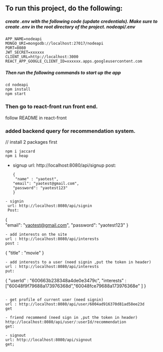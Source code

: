 ## To run this project, do the following:

##### create .env with the following code (update credentials). Make sure to create .env in the root directory of the project. nodeapi/.env

```
APP_NAME=nodeapi
MONGO_URI=mongodb://localhost:27017/nodeapi
PORT=8080
JWT_SECRET=xxxxxx
CLIENT_URL=http://localhost:3000
REACT_APP_GOOGLE_CLIENT_ID=xxxxxx.apps.googleusercontent.com
```

##### Then run the following commands to start up the app

```
cd nodeapi
npm install
npm start
```

### Then go to react-front run front end.

follow README in react-front

### added backend query for recommendation system.
// install 2 packages first
```
npm i jaccard 
npm i heap 
```
- signup
url: http://localhost:8080/api/signup
  post:
  ```
  {  
   "name" : "yaotest",
  "email": "yaotest@gmail.com",
  "password": "yaotest123"
  }
 ```
- signin
  url: http://localhost:8080/api/signin
  Post:
  ```
  {  
   "email": "yaotest@gmail.com",
  "password": "yaotest123"
  }
  ```
- add interests on the site
  url : http://localhost:8080/api/interests
  post :
  ```
  {
  "title" : "movie"
  }
  ```
- add interests to a user (need signin ,put the token in header)
  url : http://localhost:8080/api/interests
  put:
  ```
  {
  "userId" : "600663b238348a4de0e3479c",
  "interests" : ["60048f9f79688a173976368d","60048fce79688a173976368e" ]
  }
  ```

- get profile of current user (need signin)
  url : http://localhost:8080/api/user/6004ad916370d81ad58ee23d
  get

- friend recommend (need sign in ,put the token in header)
  http://localhost:8080/api/user/:userId/recommendation
  get:

- signout
  url: http://localhost:8080/api/signout
  get;
